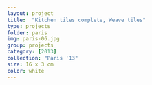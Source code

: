 ```yaml
---
layout: project
title:  "Kitchen tiles complete, Weave tiles"
type: projects
folder: paris
img: paris-06.jpg
group: projects
category: [2013]
collection: "Paris '13"
size: 16 x 3 cm
color: white
---
```


